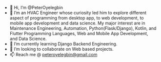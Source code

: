 - 👋 Hi, I’m @PeterOyelegbin
- 👀 I’m an HVAC Engineer whose curiosity led him to explore different aspect of programming from desktop app, to web development, to mobile app development and data science. My major interest are in Maintenance Engineering, Automation, Python(Flask/Django), Kotlin, and Flutter Programming Languages, Web and Mobile App Development, and Data Science.
- 🌱 I’m currently learning Django Backend Engineering.
- 💞️ I’m looking to collaborate on Web based projects.
- 📫 Reach me @ peteroyelegbin@gmail.com

<!---
PeterOyelegbin/PeterOyelegbin is a ✨ special ✨ repository because its `README.md` (this file) appears on your GitHub profile.
You can click the Preview link to take a look at your changes.
--->
